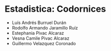 # Estadistica: Codornices

- Luís Andrés Burruel Durán
- Rodolfo Armando Jaramillo Ruíz
- Estephania Pivac Alcaraz
- Vesna Camile Pivac Alcaraz
- Guillermo Velazquez Coronado
  
